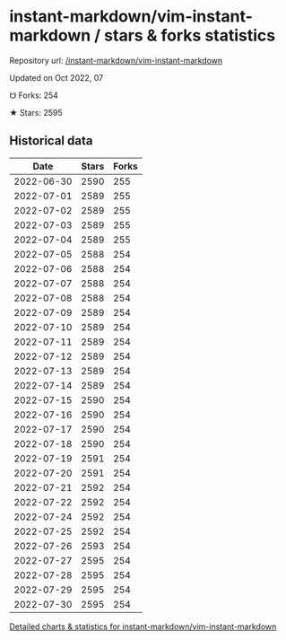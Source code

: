 # instant-markdown/vim-instant-markdown / stars & forks statistics

Repository url: [/instant-markdown/vim-instant-markdown](https://github.com/instant-markdown/vim-instant-markdown)

Updated on Oct 2022, 07

☋ Forks: 254

★ Stars: 2595

## Historical data
| Date | Stars | Forks |
|------|-------|-------|
| 2022-06-30 | 2590 | 255 | 
| 2022-07-01 | 2589 | 255 | 
| 2022-07-02 | 2589 | 255 | 
| 2022-07-03 | 2589 | 255 | 
| 2022-07-04 | 2589 | 255 | 
| 2022-07-05 | 2588 | 254 | 
| 2022-07-06 | 2588 | 254 | 
| 2022-07-07 | 2588 | 254 | 
| 2022-07-08 | 2588 | 254 | 
| 2022-07-09 | 2589 | 254 | 
| 2022-07-10 | 2589 | 254 | 
| 2022-07-11 | 2589 | 254 | 
| 2022-07-12 | 2589 | 254 | 
| 2022-07-13 | 2589 | 254 | 
| 2022-07-14 | 2589 | 254 | 
| 2022-07-15 | 2590 | 254 | 
| 2022-07-16 | 2590 | 254 | 
| 2022-07-17 | 2590 | 254 | 
| 2022-07-18 | 2590 | 254 | 
| 2022-07-19 | 2591 | 254 | 
| 2022-07-20 | 2591 | 254 | 
| 2022-07-21 | 2592 | 254 | 
| 2022-07-22 | 2592 | 254 | 
| 2022-07-24 | 2592 | 254 | 
| 2022-07-25 | 2592 | 254 | 
| 2022-07-26 | 2593 | 254 | 
| 2022-07-27 | 2595 | 254 | 
| 2022-07-28 | 2595 | 254 | 
| 2022-07-29 | 2595 | 254 | 
| 2022-07-30 | 2595 | 254 | 


[Detailed charts & statistics for instant-markdown/vim-instant-markdown](https://reviewgithub.com/rep/instant-markdown/vim-instant-markdown)
